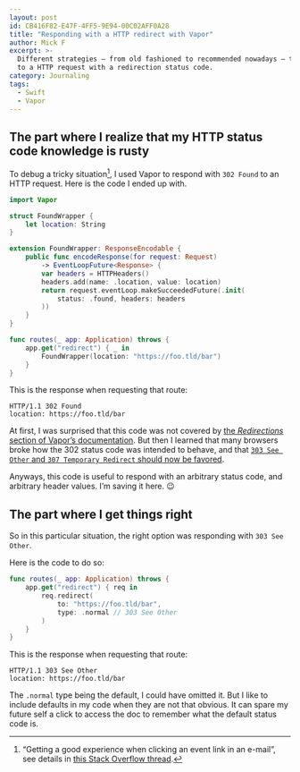 ```yaml
---
layout: post
id: CB416F82-E47F-4FF5-9E94-00C02AFF0A28
title: "Responding with a HTTP redirect with Vapor"
author: Mick F
excerpt: >-
  Different strategies — from old fashioned to recommended nowadays — to respond
  to a HTTP request with a redirection status code.
category: Journaling
tags:
  - Swift
  - Vapor
---
```


## The part where I realize that my HTTP status code knowledge is rusty

To debug a tricky situation[^1], I used Vapor to respond with `302 Found` to an
HTTP request. Here is the code I ended up with.

```swift
import Vapor

struct FoundWrapper {
    let location: String
}

extension FoundWrapper: ResponseEncodable {
    public func encodeResponse(for request: Request)
        -> EventLoopFuture<Response> {
        var headers = HTTPHeaders()
        headers.add(name: .location, value: location)
        return request.eventLoop.makeSucceededFuture(.init(
            status: .found, headers: headers
        ))
    }
}

func routes(_ app: Application) throws {
    app.get("redirect") { _ in
        FoundWrapper(location: "https://foo.tld/bar")
    }
}
```

This is the response when requesting that route:

```
HTTP/1.1 302 Found
location: https://foo.tld/bar
```

At first, I was surprised that this code was not covered by [the _Redirections_
section of Vapor’s documentation][1]. But then I learned that many browsers
broke how the 302 status code was intended to behave, and that [`303 See Other`
and `307 Temporary Redirect` should now be favored][2].

Anyways, this code is useful to respond with an arbitrary status code, and
arbitrary header values. I’m saving it here. 😉

## The part where I get things right

So in this particular situation, the right option was responding with
`303 See Other`.

Here is the code to do so:

```swift
func routes(_ app: Application) throws {
    app.get("redirect") { req in
        req.redirect(
            to: "https://foo.tld/bar",
            type: .normal // 303 See Other
        )
    }
}
```

This is the response when requesting that route:

```
HTTP/1.1 303 See Other
location: https://foo.tld/bar
```

The `.normal` type being the default, I could have omitted it. But I like to
include defaults in my code when they are not that obvious. It can spare my
future self a click to access the doc to remember what the default status code
is.

[^1]:
    “Getting a good experience when clicking an event link in an e-mail”, see
    details in [this Stack Overflow thread][3].

[1]: https://docs.vapor.codes/4.0/routing/#redirections
[2]: https://developer.mozilla.org/en-US/docs/Web/HTTP/Status/302
[3]: https://stackoverflow.com/q/69631672/455016

